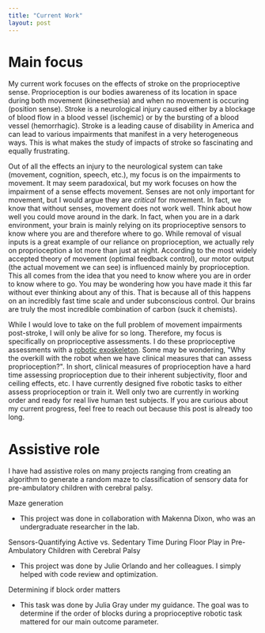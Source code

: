 ```yaml
---
title: "Current Work"
layout: post
---
```


# Main focus 

My current work focuses on the effects of stroke on the proprioceptive sense. Proprioception is our bodies awareness of its location in space during both movement (kinesethesia) and when no movement is occuring (position sense). Stroke is a neurological injury caused either by a blockage of blood flow in a blood vessel (ischemic) or by the bursting of a blood vessel (hemorrhagic). Stroke is a leading cause of disability in America and can lead to various impairments that manifest in a very heterogeneous ways. This is what makes the study of impacts of stroke so fascinating and equally frustrating. 


Out of all the effects an injury to the neurological system can take (movement, cognition, speech, etc.), my focus is on the impairments to movement. It may seem paradoxical, but my work focuses on how the impairment of a sense effects movement. Senses are not only important for movement, but I would argue they are *critical* for movement. In fact, we know that without senses, movement does not work well. Think about how well you could move around in the dark. In fact, when you are in a dark environment, your brain is mainly relying on its proprioceptive sensors to know where you are and therefore where to go. While removal of visual inputs is a great example of our reliance on proprioception, we actually rely on proprioception a lot more than just at night. According to the most widely accepted theory of movement (optimal feedback control), our motor output (the actual movement we can see) is influenced mainly by proprioception. This all comes from the idea that you need to know where you are in order to know where to go. You may be wondering how you have made it this far without ever thinking about any of this. That is because all of this happens on an incredibly fast time scale and under subconscious control. Our brains are truly the most incredible combination of carbon (suck it chemists).  

While I would love to take on the full problem of movement impairments post-stroke, I will only be alive for so long. Therefore, my focus is specifically on proprioceptive assessments. I do these proprioceptive assessments with a [robotic exoskeleton](https://kinarm.com/kinarm-products/kinarm-exoskeleton-lab/). Some may be wondering, "Why the overkill with the robot when we have clinical measures that can assess proprioception?". In short, clinical measures of proprioception have a hard time assessing proprioception due to their inherent subjectivity, floor and ceiling effects, etc. I have currently designed five robotic tasks to either assess proprioception or train it. Well only two are currently in working order and ready for real live human test subjects. If you are curious about my current progress, feel free to reach out because this post is already too long. 

# Assistive role

I have had assistive roles on many projects ranging from creating an algorithm to generate a random maze to classification of sensory data for pre-ambulatory children with cerebral palsy. 

Maze generation 
- This project was done in collaboration with Makenna Dixon, who was an undergraduate researcher in the lab. 

Sensors-Quantifying Active vs. Sedentary Time During Floor Play in Pre-Ambulatory Children with Cerebral Palsy
- This project was done by Julie Orlando and her colleagues. I simply helped with code review and optimization. 

Determining if block order matters
- This task was done by Julia Gray under my guidance. The goal was to determine if the order of blocks during a proprioceptive robotic task mattered for our main outcome parameter. 


